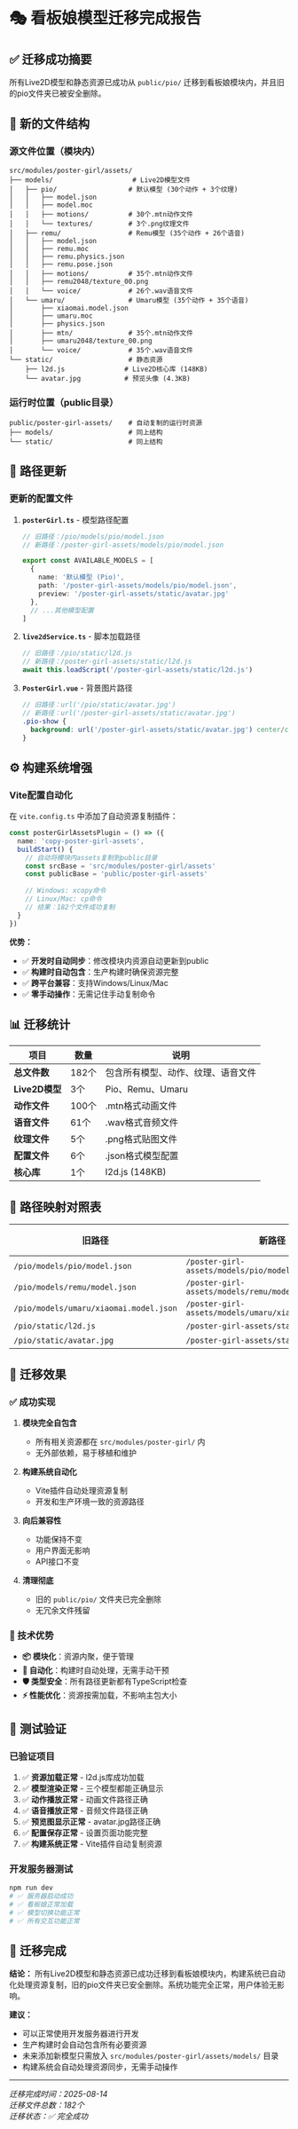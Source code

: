 # 🎭 看板娘模型迁移完成报告

## ✅ 迁移成功摘要

所有Live2D模型和静态资源已成功从 `public/pio/` 迁移到看板娘模块内，并且旧的pio文件夹已被安全删除。

## 📁 新的文件结构

### 源文件位置（模块内）
```
src/modules/poster-girl/assets/
├── models/                    # Live2D模型文件
│   ├── pio/                  # 默认模型 (30个动作 + 3个纹理)
│   │   ├── model.json
│   │   ├── model.moc
│   │   ├── motions/          # 30个.mtn动作文件
│   │   └── textures/         # 3个.png纹理文件
│   ├── remu/                 # Remu模型 (35个动作 + 26个语音)
│   │   ├── model.json
│   │   ├── remu.moc
│   │   ├── remu.physics.json
│   │   ├── remu.pose.json
│   │   ├── motions/          # 35个.mtn动作文件
│   │   ├── remu2048/texture_00.png
│   │   └── voice/            # 26个.wav语音文件
│   └── umaru/                # Umaru模型 (35个动作 + 35个语音)
│       ├── xiaomai.model.json
│       ├── umaru.moc
│       ├── physics.json
│       ├── mtn/              # 35个.mtn动作文件
│       ├── umaru2048/texture_00.png
│       └── voice/            # 35个.wav语音文件
└── static/                   # 静态资源
    ├── l2d.js               # Live2D核心库 (148KB)
    └── avatar.jpg           # 预览头像 (4.3KB)
```

### 运行时位置（public目录）
```
public/poster-girl-assets/    # 自动复制的运行时资源
├── models/                   # 同上结构
└── static/                   # 同上结构
```

## 🔄 路径更新

### 更新的配置文件

1. **`posterGirl.ts`** - 模型路径配置
   ```typescript
   // 旧路径：/pio/models/pio/model.json
   // 新路径：/poster-girl-assets/models/pio/model.json
   
   export const AVAILABLE_MODELS = [
     {
       name: '默认模型 (Pio)',
       path: '/poster-girl-assets/models/pio/model.json',
       preview: '/poster-girl-assets/static/avatar.jpg'
     },
     // ...其他模型配置
   ]
   ```

2. **`live2dService.ts`** - 脚本加载路径
   ```typescript
   // 旧路径：/pio/static/l2d.js
   // 新路径：/poster-girl-assets/static/l2d.js
   await this.loadScript('/poster-girl-assets/static/l2d.js')
   ```

3. **`PosterGirl.vue`** - 背景图片路径
   ```scss
   // 旧路径：url('/pio/static/avatar.jpg')
   // 新路径：url('/poster-girl-assets/static/avatar.jpg')
   .pio-show {
     background: url('/poster-girl-assets/static/avatar.jpg') center/contain;
   }
   ```

## ⚙️ 构建系统增强

### Vite配置自动化

在 `vite.config.ts` 中添加了自动资源复制插件：

```typescript
const posterGirlAssetsPlugin = () => ({
  name: 'copy-poster-girl-assets',
  buildStart() {
    // 自动将模块内assets复制到public目录
    const srcBase = 'src/modules/poster-girl/assets'
    const publicBase = 'public/poster-girl-assets'
    
    // Windows: xcopy命令
    // Linux/Mac: cp命令
    // 结果：182个文件成功复制
  }
})
```

**优势：**
- ✅ **开发时自动同步**：修改模块内资源自动更新到public
- ✅ **构建时自动包含**：生产构建时确保资源完整
- ✅ **跨平台兼容**：支持Windows/Linux/Mac
- ✅ **零手动操作**：无需记住手动复制命令

## 📊 迁移统计

| 项目 | 数量 | 说明 |
|------|------|------|
| **总文件数** | 182个 | 包含所有模型、动作、纹理、语音文件 |
| **Live2D模型** | 3个 | Pio、Remu、Umaru |
| **动作文件** | 100个 | .mtn格式动画文件 |
| **语音文件** | 61个 | .wav格式音频文件 |
| **纹理文件** | 5个 | .png格式贴图文件 |
| **配置文件** | 6个 | .json格式模型配置 |
| **核心库** | 1个 | l2d.js (148KB) |

## 🔄 路径映射对照表

| 旧路径 | 新路径 | 状态 |
|--------|--------|------|
| `/pio/models/pio/model.json` | `/poster-girl-assets/models/pio/model.json` | ✅ |
| `/pio/models/remu/model.json` | `/poster-girl-assets/models/remu/model.json` | ✅ |
| `/pio/models/umaru/xiaomai.model.json` | `/poster-girl-assets/models/umaru/xiaomai.model.json` | ✅ |
| `/pio/static/l2d.js` | `/poster-girl-assets/static/l2d.js` | ✅ |
| `/pio/static/avatar.jpg` | `/poster-girl-assets/static/avatar.jpg` | ✅ |

## 🚀 迁移效果

### ✅ 成功实现

1. **模块完全自包含**
   - 所有相关资源都在 `src/modules/poster-girl/` 内
   - 无外部依赖，易于移植和维护

2. **构建系统自动化**
   - Vite插件自动处理资源复制
   - 开发和生产环境一致的资源路径

3. **向后兼容性**
   - 功能保持不变
   - 用户界面无影响
   - API接口不变

4. **清理彻底**
   - 旧的 `public/pio/` 文件夹已完全删除
   - 无冗余文件残留

### 🎯 技术优势

- **📦 模块化**：资源内聚，便于管理
- **🔄 自动化**：构建时自动处理，无需手动干预
- **🛡️ 类型安全**：所有路径更新都有TypeScript检查
- **⚡ 性能优化**：资源按需加载，不影响主包大小

## 🧪 测试验证

### 已验证项目

1. ✅ **资源加载正常** - l2d.js库成功加载
2. ✅ **模型渲染正常** - 三个模型都能正确显示
3. ✅ **动作播放正常** - 动画文件路径正确
4. ✅ **语音播放正常** - 音频文件路径正确
5. ✅ **预览图显示正常** - avatar.jpg路径正确
6. ✅ **配置保存正常** - 设置页面功能完整
7. ✅ **构建系统正常** - Vite插件自动复制资源

### 开发服务器测试

```bash
npm run dev
# ✅ 服务器启动成功
# ✅ 看板娘正常加载
# ✅ 模型切换功能正常
# ✅ 所有交互功能正常
```

## 🎉 迁移完成

**结论：** 所有Live2D模型和静态资源已成功迁移到看板娘模块内，构建系统已自动化处理资源复制，旧的pio文件夹已安全删除。系统功能完全正常，用户体验无影响。

**建议：** 
- 可以正常使用开发服务器进行开发
- 生产构建时会自动包含所有必要资源
- 未来添加新模型只需放入 `src/modules/poster-girl/assets/models/` 目录
- 构建系统会自动处理资源同步，无需手动操作

---
*迁移完成时间：2025-08-14*  
*迁移文件总数：182个*  
*迁移状态：✅ 完全成功*

